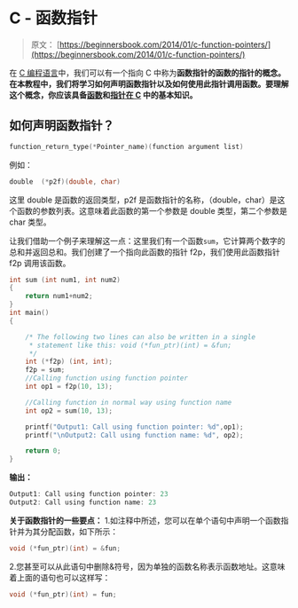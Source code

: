 # C - 函数指针

> 原文： [https://beginnersbook.com/2014/01/c-function-pointers/](https://beginnersbook.com/2014/01/c-function-pointers/)

在 [C 编程语言](https://beginnersbook.com/2014/01/c-tutorial-for-beginners-with-examples/)中，我们可以有一个指向 C 中称为**函数指针的函数的指针的概念。在本教程中，我们将学习如何声明函数指针以及如何使用此指针调用函数。要理解这个概念，你应该具备[函数](https://beginnersbook.com/2014/01/c-functions-examples/)和[指针在 C](https://beginnersbook.com/2014/01/c-pointers/) 中的基本知识。**

## 如何声明函数指针？

```c
function_return_type(*Pointer_name)(function argument list)
```

例如：

```c
double  (*p2f)(double, char)
```

这里 double 是函数的返回类型，p2f 是函数指针的名称，（double，char）是这个函数的参数列表。这意味着此函数的第一个参数是 double 类型，第二个参数是 char 类型。

让我们借助一个例子来理解这一点：这里我们有一个函数`sum`，它计算两个数字的总和并返回总和。我们创建了一个指向此函数的指针 f2p，我们使用此函数指针 f2p 调用该函数。

```c
int sum (int num1, int num2)
{
    return num1+num2;
}
int main()
{

    /* The following two lines can also be written in a single
     * statement like this: void (*fun_ptr)(int) = &fun;
     */
    int (*f2p) (int, int);
    f2p = sum;
    //Calling function using function pointer
    int op1 = f2p(10, 13);

    //Calling function in normal way using function name
    int op2 = sum(10, 13);

    printf("Output1: Call using function pointer: %d",op1);
    printf("\nOutput2: Call using function name: %d", op2);

    return 0;
}

```

**输出：**

```c
Output1: Call using function pointer: 23
Output2: Call using function name: 23
```

**关于函数指针的一些要点：**
1.如注释中所述，您可以在单个语句中声明一个函数指针并为其分配函数，如下所示：

```c
void (*fun_ptr)(int) = &fun;
```

2.您甚至可以从此语句中删除&符号，因为单独的函数名称表示函数地址。这意味着上面的语句也可以这样写：

```c
void (*fun_ptr)(int) = fun;
```